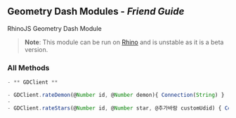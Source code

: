 ## Geometry Dash Modules - _Friend Guide_
RhinoJS Geometry Dash Module
> **Note**: This module can be run on [Rhino](https://developer.mozilla.org/ko/docs/Rhino) and is unstable as it is a beta version.

### All Methods
```javascript
- ** GDClient **

- GDClient.rateDemon(@Number id, @Number demon){ Connection(String) }
-
- GDClient.rateStars(@Number id, @Number star, @추가바람 customUdid) { Connection(String) }
```
